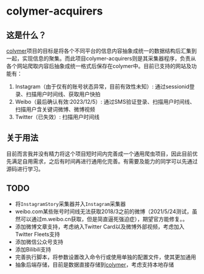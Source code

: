 # colymer-acquirers
## 这是什么？
[colymer](https://github.com/touuki/colymer)项目的目标是将各个不同平台的信息内容抽象成统一的数据结构后汇集到一起，实现信息的聚集。而此项目colymer-acquirers则是其采集器程序，负责从各个网站爬取内容后抽象成统一格式后保存在colymer中。目前已支持的网站及功能有：  
1. Instagram（由于仅有的账号状态异常，目前有效性未知）: 通过sessionid登录、扫描用户时间线、获取用户快拍
2. Weibo（最后确认有效:2023/12/5）: 通过SMS验证登录、扫描用户时间线、扫描用户含关键词微博、微博视频
3. Twitter（已失效）: 扫描用户时间线

## 关于用法
目前而言我并没有精力将这个项目短时间内完善成一个通用爬虫项目，因此目前优先满足自用需求，之后有时间再进行通用化完善。有需要及能力的同学可以先通过源码进行学习。

## TODO
+ 将`InstagramStory`采集器并入`Instagram`采集器
+ weibo.com某些账号时间线无法获取2018/3之前的微博（2021/5/24测试，虽然可以通过m.weibo.cn获取，但是简直逼死强迫症），期望官方能修复。。
+ 添加微博文章支持，考虑纳入Twitter Card以及微博外部视频，考虑加入Twitter Fleets支持
+ 添加微信公众号支持
+ 添加Bilibili支持
+ 完善执行脚本，将参数设置改入命令行或使用单独的配置文件，使其更加通用
+ 抽象后端存储，目前是数据直接存储到[colymer](https://github.com/touuki/colymer)，考虑支持本地存储